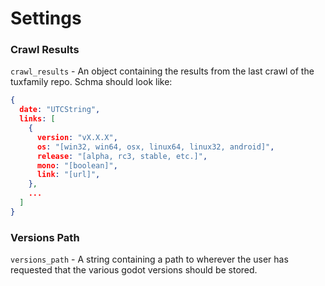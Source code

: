 # Settings

### Crawl Results
`crawl_results` - An object containing the results from the last crawl of the tuxfamily repo. Schma should look like:
```json
{
  date: "UTCString",
  links: [
    {
      version: "vX.X.X",
      os: "[win32, win64, osx, linux64, linux32, android]",
      release: "[alpha, rc3, stable, etc.]",
      mono: "[boolean]",
      link: "[url]",
    },
    ...
  ]
}
```


### Versions Path
`versions_path` - A string containing a path to wherever the user has requested that the various godot versions should be stored.